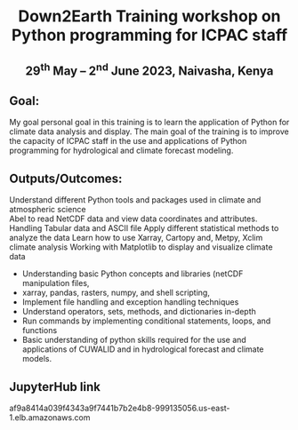 <h1 align="center">Down2Earth Training workshop on Python programming for ICPAC staff</h1>
<h2 align="center">29<sup>th</sup> May – 2<sup>nd</sup> June 2023, Naivasha, Kenya</h2>

## Goal:
My goal personal goal in this training is to learn the application of Python for climate data analysis and display. 
The main goal of the training is to improve the capacity of ICPAC staff in the use and
applications of Python programming for hydrological and climate forecast modeling.

## Outputs/Outcomes:
Understand different Python tools and packages used in climate and atmospheric science  
Abel to read NetCDF data and view data coordinates and attributes. 
Handling Tabular data and ASCII file 
Apply different statistical methods to analyze the data 
Learn how to use Xarray, Cartopy and, Metpy, Xclim climate analysis
Working with Matplotlib to display and visualize climate data  
 
* Understanding basic Python concepts and libraries (netCDF manipulation files,
* xarray, pandas, rasters, numpy, and shell scripting,
* Implement file handling and exception handling techniques
* Understand operators, sets, methods, and dictionaries in-depth
* Run commands by implementing conditional statements, loops, and functions
* Basic understanding of python skills required for the use and applications of CUWALID and in hydrological forecast and climate models.

## JupyterHub link

af9a8414a039f4343a9f7441b7b2e4b8-999135056.us-east-1.elb.amazonaws.com
